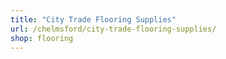```yaml
---
title: "City Trade Flooring Supplies"
url: /chelmsford/city-trade-flooring-supplies/
shop: flooring
---
```


